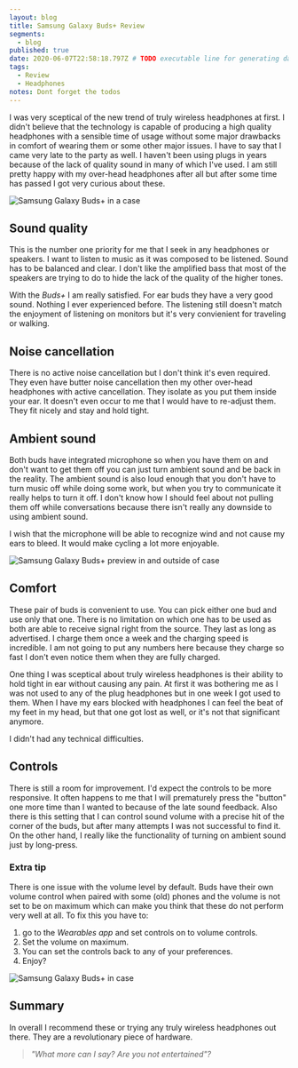 ```yaml
---
layout: blog
title: Samsung Galaxy Buds+ Review
segments:
  - blog
published: true
date: 2020-06-07T22:58:18.797Z # TODO executable line for generating date
tags:
  - Review
  - Headphones
notes: Dont forget the todos
---
```


I was very sceptical of the new trend of truly wireless headphones at first.
I didn't believe that the technology is capable of producing a high quality headphones with a sensible time of usage without some major drawbacks in comfort of wearing them or some other major issues.
I have to say that I came very late to the party as well. I haven't been using plugs in years because of the lack of quality sound in many of which I've used. I am still pretty happy with my over-head headphones after all but after some time has passed I got very curious about these.

![Samsung Galaxy Buds+ in a case](/images/uploads/IMG_20200607_235043.jpg 'Samsung Galaxy Buds+ in a case')

## Sound quality

This is the number one priority for me that I seek in any headphones or speakers. I want to listen to music as it was composed to be listened. Sound has to be balanced and clear. I don't like the amplified bass that most of the speakers are trying to do to hide the lack of the quality of the higher tones.

With the _Buds+_ I am really satisfied. For ear buds they have a very good sound. Nothing I ever experienced before. The listening still doesn't match the enjoyment of listening on monitors but it's very convienient for traveling or walking.

## Noise cancellation

There is no active noise cancellation but I don't think it's even required. They even have butter noise cancellation then my other over-head headphones with active cancellation. They isolate as you put them inside your ear. It doesn't even occur to me that I would have to re-adjust them. They fit nicely and stay and hold tight.

## Ambient sound

Both buds have integrated microphone so when you have them on and don't want to get them off you can just turn ambient sound and be back in the reality. The ambient sound is also loud enough that you don't have to turn music off while doing some work, but when you try to communicate it really helps to turn it off. I don't know how I should feel about not pulling them off while conversations because there isn't really any downside to using ambient sound.

I wish that the microphone will be able to recognize wind and not cause my ears to bleed. It would make cycling a lot more enjoyable.

![Samsung Galaxy Buds+ preview in and outside of case](/images/uploads/IMG_20200607_235105.jpg 'Samsung Galaxy Buds+ preview in and outside of case')

## Comfort

These pair of buds is convenient to use. You can pick either one bud and use only that one. There is no limitation on which one has to be used as both are able to receive signal right from the source. They last as long as advertised. I charge them once a week and the charging speed is incredible. I am not going to put any numbers here because they charge so fast I don't even notice them when they are fully charged.

One thing I was sceptical about truly wireless headphones is their ability to hold tight in ear without causing any pain.
At first it was bothering me as I was not used to any of the plug headphones but in one week I got used to them.
When I have my ears blocked with headphones I can feel the beat of my feet in my head, but that one got lost as well, or it's not that significant anymore.

I didn't had any technical difficulties.

## Controls

There is still a room for improvement. I'd expect the controls to be more responsive. It often happens to me that I will prematurely press the "button" one more time than I wanted to because of the late sound feedback. Also there is this setting that I can control sound volume with a precise hit of the corner of the buds, but after many attempts I was not successful to find it.
On the other hand, I really like the functionality of turning on ambient sound just by long-press.

### Extra tip

There is one issue with the volume level by default. Buds have their own volume control when paired with some (old) phones and the volume is not set to be on maximum which can make you think that these do not perform very well at all. To fix this you have to:

1. go to the _Wearables app_ and set controls on to volume controls.
2. Set the volume on maximum.
3. You can set the controls back to any of your preferences.
4. Enjoy?

![Samsung Galaxy Buds+ in case](/images/uploads/IMG_20200607_235238.jpg 'Samsung Galaxy Buds+ in case')

## Summary

In overall I recommend these or trying any truly wireless headphones out there. They are a revolutionary piece of hardware.

> _"What more can I say? Are you not entertained"?_
